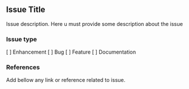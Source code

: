 ## Issue Title

 Issue description. Here u must provide some description about the issue

### Issue type
[ ] Enhancement
[ ] Bug
[ ] Feature
[ ] Documentation

### References

 Add bellow any link or reference related to issue.